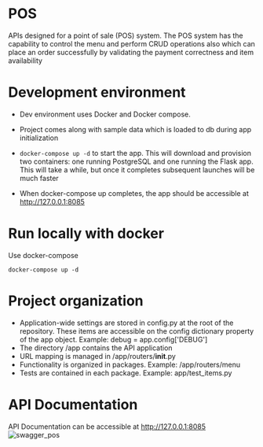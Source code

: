 # POS
APIs designed for a point of sale (POS) system. The POS system has the capability to control the menu and perform CRUD operations also which can place an order successfully by validating the payment correctness and item availability


# Development environment
* Dev environment uses Docker and Docker compose.
* Project comes along with sample data which is loaded to db during app initialization

* ```docker-compose up -d``` to start the app. This will download and provision two containers: one running PostgreSQL and one running the Flask app. This will take a while, but once it completes subsequent launches will be much faster

* When docker-compose up completes, the app should be accessible at http://127.0.0.1:8085
# Run locally with docker
Use docker-compose

```commandline
docker-compose up -d
```

# Project organization
* Application-wide settings are stored in config.py at the root of the repository. These items are accessible on the config dictionary property of the app object. Example: debug = app.config['DEBUG']
* The directory /app contains the API application
* URL mapping is managed in /app/routers/__init__.py
* Functionality is organized in packages. Example: /app/routers/menu
* Tests are contained in each package. Example: app/test_items.py

# API Documentation
API Documentation can be accessible at http://127.0.0.1:8085
![swagger_pos](https://user-images.githubusercontent.com/40851462/148007404-55ba796a-9543-44fe-b1f9-0778083185fd.png)

